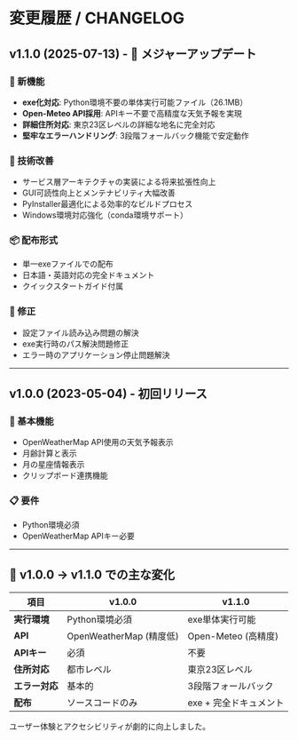 # 変更履歴 / CHANGELOG

## v1.1.0 (2025-07-13) - 🎉 メジャーアップデート

### 🌟 新機能
- **exe化対応**: Python環境不要の単体実行可能ファイル（26.1MB）
- **Open-Meteo API採用**: APIキー不要で高精度な天気予報を実現
- **詳細住所対応**: 東京23区レベルの詳細な地名に完全対応
- **堅牢なエラーハンドリング**: 3段階フォールバック機能で安定動作

### 🔧 技術改善
- サービス層アーキテクチャの実装による将来拡張性向上
- GUI可読性向上とメンテナビリティ大幅改善
- PyInstaller最適化による効率的なビルドプロセス
- Windows環境対応強化（conda環境サポート）

### 📦 配布形式
- 単一exeファイルでの配布
- 日本語・英語対応の完全ドキュメント
- クイックスタートガイド付属

### 🐛 修正
- 設定ファイル読み込み問題の解決
- exe実行時のパス解決問題修正
- エラー時のアプリケーション停止問題解決

---

## v1.0.0 (2023-05-04) - 初回リリース

### 🌟 基本機能
- OpenWeatherMap API使用の天気予報表示
- 月齢計算と表示
- 月の星座情報表示
- クリップボード連携機能

### 📋 要件
- Python環境必須
- OpenWeatherMap APIキー必要

---

## 🔄 v1.0.0 → v1.1.0 での主な変化

| 項目 | v1.0.0 | v1.1.0 |
|------|--------|--------|
| **実行環境** | Python環境必須 | exe単体実行可能 |
| **API** | OpenWeatherMap (精度低) | Open-Meteo (高精度) |
| **APIキー** | 必須 | 不要 |
| **住所対応** | 都市レベル | 東京23区レベル |
| **エラー対応** | 基本的 | 3段階フォールバック |
| **配布** | ソースコードのみ | exe + 完全ドキュメント |

ユーザー体験とアクセシビリティが劇的に向上しました。